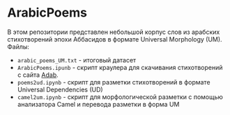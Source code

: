 # ArabicPoems

В этом репозитории представлен небольшой корпус слов из арабских стихотворений эпохи Аббасидов в формате Universal Morphology (UM). Файлы:
  * `arabic_poems_UM.txt` - итоговый датасет
  * `ArabicPoems.ipunb` - скрипт краулера для скачивания стихотворений с сайта [Adab](https://adab.com).
  * `poems2ud.ipynb` - скрипт для разметки стихотворений в формате Universal Dependencies (UD)
  * `camel2um.ipynb` - скрипт для морфологической разметки с помощью анализатора Camel и перевода разметки в форма UM
